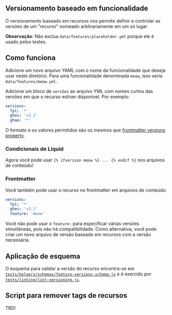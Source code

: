 ## Versionamento baseado em funcionalidade

O versionamento baseado em recursos nos permite definir e controlar as versões de um "recurso" nomeado arbitrariamente em um só lugar.

**Observação**: Não exclua `data/features/placeholder.yml` porque ele é usado pelos testes.

## Como funciona

Adicione um novo arquivo YAML com o nome da funcionalidade que deseja usar neste diretório. Para uma funcionalidade denominada `meow`, isso seria `data/features/meow.yml`.

Adicione um bloco de `versões` ao arquivo YML com nomes curtos das versões em que o recurso estiver disponível. Por exemplo:

```yaml
versions:
  fpt: '*'
  ghes: '>3.1'
  ghae: '*'
```

O formato e os valores permitidos são os mesmos que [frontmatter versions property](/content#versions).

### Condicionais de Liquid

Agora você pode usar `{% ifversion meow %} ... {% endif %}` nos arquivos de conteúdo!

### Frontmatter

Você também pode usar o recurso no frontmatter em arquivos de conteúdo:

```yaml
versions:
  fpt: '*'
  ghes: '>3.1'
  feature: 'meow'
```

Você não pode usar o `feature:` para especificar várias versões simultâneas, pois não há compatibilidade. Como alternativa, você pode criar um novo arquivo de versão baseado em recursos com a versão necessária.

## Aplicação de esquema

O esquema para validar a versão do recurso encontra-se em [`tests/helpers/schemas/feature-versions-schema.js`](/tests/helpers/schemas/feature-versions-schema.js) e é exercido por [`tests/linting/lint-versioning.js`](/tests/linting/lint-versioning.js).

## Script para remover tags de recursos

TBD!
